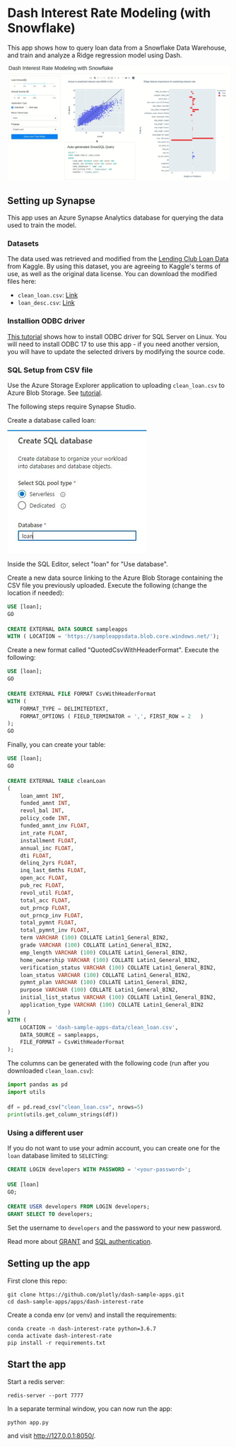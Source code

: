 # Dash Interest Rate Modeling (with Snowflake)

This app shows how to query loan data from a Snowflake Data Warehouse, and train and analyze a Ridge regression model using Dash.

![demo](assets/demo.gif)

## Setting up Synapse

This app uses an Azure Synapse Analytics database for querying the data used to train the model.

### Datasets

The data used was retrieved and modified from the [Lending Club Loan Data](https://www.kaggle.com/wendykan/lending-club-loan-data) from Kaggle. By using this dataset, you are agreeing to Kaggle's terms of use, as well as the original data license. You can download the modified files here:
* `clean_loan.csv`: [Link](https://plotly-tutorials.s3-us-west-1.amazonaws.com/dash-sample-apps/snowflake-demos/clean_loan.csv)
* `loan_desc.csv`: [Link](https://plotly-tutorials.s3-us-west-1.amazonaws.com/dash-sample-apps/snowflake-demos/loan_desc.csv)

### Installion ODBC driver

[This tutorial](https://docs.microsoft.com/en-us/sql/connect/odbc/linux-mac/installing-the-microsoft-odbc-driver-for-sql-server?view=sql-server-ver15) shows how to install ODBC driver for SQL Server on Linux. You will need to install ODBC 17 to use this app - if you need another version, you will have to update the selected drivers by modifying the source code.

### SQL Setup from CSV file

Use the Azure Storage Explorer application to uploading `clean_loan.csv` to Azure Blob Storage. See [tutorial](https://docs.microsoft.com/en-us/azure/storage/blobs/storage-quickstart-blobs-storage-explorer).


The following steps require Synapse Studio.

<!-- Connect to your Azure Blob Storage by selecting Data > "+" > Connect to external data > "Azure Blog Storage".

![](images/external_data_1.jpg)
![](images/external_data_2.jpg) -->


Create a database called loan:

![](images/create_sql_db.jpg)

Inside the SQL Editor, select "loan" for "Use database".

Create a new data source linking to the Azure Blob Storage containing the CSV file you previously uploaded. Execute the following (change the location if needed):
```sql
USE [loan];
GO

CREATE EXTERNAL DATA SOURCE sampleapps
WITH ( LOCATION = 'https://sampleappsdata.blob.core.windows.net/');
```

Create a new format called "QuotedCsvWithHeaderFormat". Execute the following:

```sql
USE [loan];
GO

CREATE EXTERNAL FILE FORMAT CsvWithHeaderFormat
WITH (  
    FORMAT_TYPE = DELIMITEDTEXT,
    FORMAT_OPTIONS ( FIELD_TERMINATOR = ',', FIRST_ROW = 2   )
);
GO
```

Finally, you can create your table:
```sql
USE [loan];
GO

CREATE EXTERNAL TABLE cleanLoan
(
    loan_amnt INT,
    funded_amnt INT,
    revol_bal INT,
    policy_code INT,
    funded_amnt_inv FLOAT,
    int_rate FLOAT,
    installment FLOAT,
    annual_inc FLOAT,
    dti FLOAT,
    delinq_2yrs FLOAT,
    inq_last_6mths FLOAT,
    open_acc FLOAT,
    pub_rec FLOAT,
    revol_util FLOAT,
    total_acc FLOAT,
    out_prncp FLOAT,
    out_prncp_inv FLOAT,
    total_pymnt FLOAT,
    total_pymnt_inv FLOAT,
    term VARCHAR (100) COLLATE Latin1_General_BIN2,
    grade VARCHAR (100) COLLATE Latin1_General_BIN2,
    emp_length VARCHAR (100) COLLATE Latin1_General_BIN2,
    home_ownership VARCHAR (100) COLLATE Latin1_General_BIN2,
    verification_status VARCHAR (100) COLLATE Latin1_General_BIN2,
    loan_status VARCHAR (100) COLLATE Latin1_General_BIN2,
    pymnt_plan VARCHAR (100) COLLATE Latin1_General_BIN2,
    purpose VARCHAR (100) COLLATE Latin1_General_BIN2,
    initial_list_status VARCHAR (100) COLLATE Latin1_General_BIN2,
    application_type VARCHAR (100) COLLATE Latin1_General_BIN2
)
WITH (
    LOCATION = 'dash-sample-apps-data/clean_loan.csv',
    DATA_SOURCE = sampleapps,
    FILE_FORMAT = CsvWithHeaderFormat
);
```

The columns can be generated with the following code (run after you downloaded `clean_loan.csv`):
```python
import pandas as pd
import utils

df = pd.read_csv("clean_loan.csv", nrows=5)
print(utils.get_column_strings(df))
```


### Using a different user

If you do not want to use your admin account, you can create one for the `loan` database limited to `SELECT`ing:
```sql
CREATE LOGIN developers WITH PASSWORD = '<your-password>';

USE [loan]
GO;

CREATE USER developers FROM LOGIN developers;
GRANT SELECT TO developers;
```

Set the username to `developers` and the password to your new password.

Read more about [GRANT](https://docs.microsoft.com/en-us/azure/synapse-analytics/sql/sql-authentication?tabs=serverless) and [SQL authentication](https://docs.microsoft.com/en-us/azure/synapse-analytics/sql/sql-authentication?tabs=serverless).



## Setting up the app

First clone this repo:
```
git clone https://github.com/plotly/dash-sample-apps.git
cd dash-sample-apps/apps/dash-interest-rate
```

Create a conda env (or venv) and install the requirements:
```
conda create -n dash-interest-rate python=3.6.7
conda activate dash-interest-rate
pip install -r requirements.txt
```


## Start the app

Start a redis server:
```
redis-server --port 7777
```

In a separate terminal window, you can now run the app:
```
python app.py
```

and visit http://127.0.0.1:8050/.